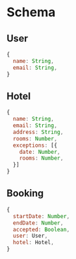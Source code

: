 # Schema

## User

```js
{
  name: String,
  email: String,
}
```

## Hotel

```js
{
  name: String,
  email: String,
  address: String,
  rooms: Number,
  exceptions: [{
    date: Number,
    rooms: Number,
  }]
}
```

## Booking

```js
{
  startDate: Number,
  endDate: Number,
  accepted: Boolean,
  user: User,
  hotel: Hotel,
}
```

